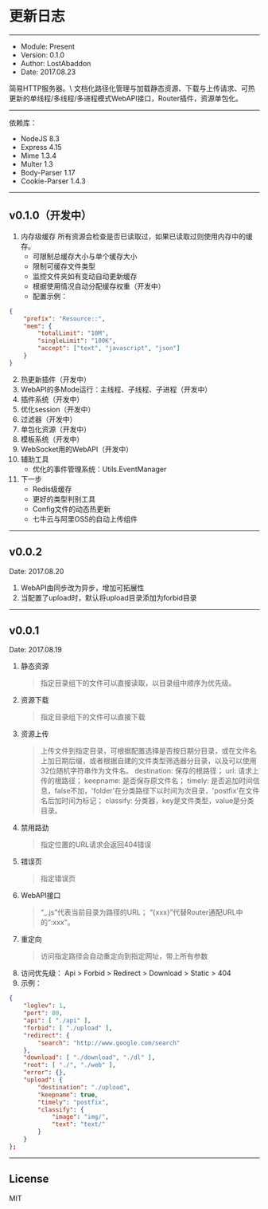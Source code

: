 更新日志
====

----

-	Module: Present
-	Version: 0.1.0
-	Author: LostAbaddon
-	Date: 2017.08.23

简易HTTP服务器。\\
文档化路径化管理与加载静态资源、下载与上传请求、可热更新的单线程/多线程/多进程模式WebAPI接口，Router插件，资源单包化。

----

依赖库：

-	NodeJS 8.3
-	Express 4.15
-	Mime 1.3.4
-	Multer 1.3
-	Body-Parser 1.17
-	Cookie-Parser 1.4.3

----

v0.1.0（开发中）
----

1.	内存级缓存
	所有资源会检查是否已读取过，如果已读取过则使用内存中的缓存。
	-	可限制总缓存大小与单个缓存大小
	-	限制可缓存文件类型
	-	监控文件夹如有变动自动更新缓存
	-	根据使用情况自动分配缓存权重（开发中）
	-	配置示例：

```json
{
	"prefix": "Resource::",
	"mem": {
		"totalLimit": "10M",
		"singleLimit": "100K",
		"accept": ["text", "javascript", "json"]
	}
}
```

2.	热更新插件（开发中）
3.	WebAPI的多Mode运行：主线程、子线程、子进程（开发中）
4.	插件系统（开发中）
5.	优化session（开发中）
6.	过滤器（开发中）
7.	单包化资源（开发中）
8.	模板系统（开发中）
9.	WebSocket用的WebAPI（开发中）
10.	辅助工具
	-	优化的事件管理系统：Utils.EventManager
11.	下一步
	-	Redis级缓存
	-	更好的类型判别工具
	-	Config文件的动态热更新
	-	七牛云与阿里OSS的自动上传组件

----

v0.0.2
----
Date: 2017.08.20

1.	WebAPI由同步改为异步，增加可拓展性
2.	当配置了upload时，默认将upload目录添加为forbid目录

----

v0.0.1
----
Date: 2017.08.19

1.	静态资源
	>	指定目录组下的文件可以直接读取，以目录组中顺序为优先级。
2.	资源下载
	>	指定目录组下的文件可以直接下载
3.	资源上传
	>	上传文件到指定目录，可根据配置选择是否按日期分目录，或在文件名上加日期后缀，或者根据自建的文件类型筛选器分目录，以及可以使用32位随机字符串作为文件名。
		destination: 保存的根路径；
		url: 请求上传的根路径；
		keepname: 是否保存原文件名；
		timely: 是否追加时间信息，false不加，'folder'在分类路径下以时间为次目录，'postfix'在文件名后加时间为标记；
		classify: 分类器，key是文件类型，value是分类目录。
4.	禁用路劲
	>	指定位置的URL请求会返回404错误
5.	错误页
	>	指定错误页
6.	WebAPI接口
	>	“_.js”代表当前目录为路径的URL；
	“{xxx}”代替Router通配URL中的“:xxx”。
7.	重定向
	>	访问指定路径会自动重定向到指定网址，带上所有参数
8.	访问优先级： Api > Forbid > Redirect > Download > Static > 404
9.	示例：

```json
{
	"loglev": 1,
	"port": 80,
	"api": [ "./api" ],
	"forbid": [ "./upload" ],
	"redirect": {
		"search": "http://www.google.com/search"
	},
	"download": [ "./download", "./dl" ],
	"root": [ "./", "./web" ],
	"error": {},
	"upload": {
		"destination": "./upload",
		"keepname": true,
		"timely": "postfix",
		"classify": {
			"image": "img/",
			"text": "text/"
		}
	}
};

```

----

License
----
MIT